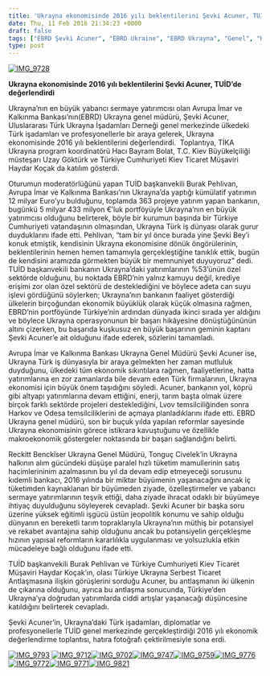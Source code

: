 ```yaml
---
title: 'Ukrayna ekonomisinde 2016 yılı beklentilerini Şevki Acuner, TUİD’de değerlendirdi'
date: Thu, 11 Feb 2016 21:34:23 +0000
draft: false
tags: ["EBRD Şevki Acuner", "EBRD Ukraine", "EBRD Ukrayna", "Genel", "Hacı Bayram Bolat", "Haydar Koçak", "Şevki Acuner", "Tonguç Civelek", "TUİD (Türk Ukrayna İşadamları Derneği)", "Ukrayna ekonomi", "Ukrayna ekonomi 2016", "Viaçeslav Dinkov"]
type: post
---
```


[![IMG_9728](https://burakpehlivan.org/wp-content/uploads/2016/02/IMG_97281.jpg)](https://burakpehlivan.org/wp-content/uploads/2016/02/IMG_97281.jpg)

**Ukrayna ekonomisinde 2016 yılı beklentilerini Şevki Acuner, TUİD’de değerlendirdi**

Ukrayna’nın en büyük yabancı sermaye yatırımcısı olan Avrupa İmar ve Kalkınma Bankası’nın(EBRD) Ukrayna genel müdürü, Şevki Acuner, Uluslararası Türk Ukrayna İşadamları Derneği genel merkezinde ülkedeki Türk işadamları ve profesyonellerle bir araya gelerek, Ukrayna ekonomisinde 2016 yılı beklentilerini değerlendirdi.  Toplantıya, TİKA Ukrayna program koordinatörü Hacı Bayram Bolat, T.C. Kiev Büyükelçiliği müsteşarı Uzay Göktürk ve Türkiye Cumhuriyeti Kiev Ticaret Müşaviri Haydar Koçak da katılım gösterdi.

Oturumun moderatörlüğünü yapan TUİD başkanvekili Burak Pehlivan, Avrupa İmar ve Kalkınma Bankası’nın Ukrayna’da yaptığı kümülatif yatırımın 12 milyar Euro’yu bulduğunu, toplamda 363 projeye yatırım yapan bankanın, bugünkü 5 milyar 433 milyon €’luk portföyüyle Ukrayna’nın en büyük yatırımcısı olduğunu belirterek, böyle bir kurumun başında bir Türkiye Cumhuriyeti vatandaşının olmasından, Ukrayna Türk iş dünyası olarak gurur duyduklarını ifade etti. Pehlivan, “tam bir yıl önce burada yine Şevki Bey’i konuk etmiştik, kendisinin Ukrayna ekonomisine dönük öngörülerinin, beklentilerinin hemen hemen tamamıyla gerçekleştiğine tanıklık ettik, bugün de kendisini aramızda görmekten büyük bir memnuniyet duyuyoruz” dedi. TUİD başkanvekili bankanın Ukrayna’daki yatırımlarının %53’ünün özel sektörde olduğunu, bu noktada EBRD’nin yalnız kamuyu değil, krediye erişimi zor olan özel sektörü de desteklediğini ve böylece adeta can suyu işlevi gördüğünü söylerken; Ukrayna’nın bankanın faaliyet gösterdiği ülkelerin birçoğundan ekonomik büyüklük olarak küçük olmasına rağmen, EBRD’nin portföyünde Türkiye’nin ardından dünyada ikinci sırada yer aldığını ve böylece Ukrayna operasyonunun bir başarı hikâyesine dönüştüğününün altını çizerken, bu başarıda kuşkusuz en büyük başarının geminin kaptanı Şevki Acuner’e ait olduğunu ifade ederek, sözlerini tamamladı.

Avrupa İmar ve Kalkınma Bankası Ukrayna Genel Müdürü Şevki Acuner ise, Ukrayna Türk iş dünyasıyla bir araya gelmekten her zaman mutluluk duyduğunu, ülkedeki tüm ekonomik sıkıntılara rağmen, faaliyetlerine, hatta yatırımlarına en zor zamanlarda bile devam eden Türk firmalarının, Ukrayna ekonomisi için büyük önem taşıdığını söyledi. Acuner, bankanın yol, köprü gibi altyapı yatırımlarına devam ettiğini, enerji, tarım başta olmak üzere birçok farklı sektörde projeleri desteklediğini, Lvov temsilciliğinden sonra Harkov ve Odesa temsilciliklerini de açmaya planladıklarını ifade etti. EBRD  Ukrayna genel müdürü, son bir buçuk yılda yapılan reformlar sayesinde Ukrayna ekonomisinin görece istikrara kavuştuğunu ve özellikle makroekonomik göstergeler noktasında bir başarı sağlandığını belirti.

Reckitt Benckiser Ukrayna Genel Müdürü, Tonguç Civelek’in Ukrayna halkının alım gücündeki düşüşe paralel hızlı tüketim mamullerinin satış hacimlerininim azalmasının bu yıl da devam edip etmeyeceği sorusunu kıdemli bankacı, 2016 yılında bir miktar büyümenin yaşanacağını ancak iç tüketimden kaynaklanan bir büyümeden ziyade, özelleştirmeler ve yabancı sermaye yatırımlarının teşvik ettiği, daha ziyade ihracat odaklı bir büyümeye ihtiyaç duyulduğunu söyleyerek cevapladı. Şevki Acuner bir başka soru üzerine yüksek eğitimli işgücü üstün jeopolitik konumu ve sahip olduğu dünyanın en bereketli tarım topraklarıyla Ukrayna’nın müthiş bir potansiyel ve rekabet avantajına sahip olduğunu ancak bu potansiyelin gerçekleşme hızının yapısal reformların kararlılıkla uygulanması ve yolsuzlukla etkin mücadeleye bağlı olduğunu ifade etti.

TUİD başkanvekili Burak Pehlivan ve Türkiye Cumhuriyeti Kiev Ticaret Müşaviri Haydar Koçak’ın, olası Türkiye Ukrayna Serbest Ticaret Antlaşmasına ilişkin görüşlerini sorduğu Acuner, bu antlaşmanın iki ülkenin de çıkarına olduğunu, ayrıca bu antlaşma sonucunda, Türkiye’den Ukrayna’ya doğrudan yatırımlarda ciddi artışlar yaşanacağı düşüncesine katıldığını belirterek cevapladı.

Şevki Acuner’in, Ukrayna’daki Türk işadamları, diplomatlar ve profesyonellerle TUİD genel merkezinde gerçekleştirdiği 2016 yılı ekonomik değerlendirme toplantısı, hatıra fotoğrafı çektirilmesiyle sona erdi.



[![IMG_9793](https://burakpehlivan.org/wp-content/uploads/2016/02/IMG_9793.jpg)](https://burakpehlivan.org/wp-content/uploads/2016/02/IMG_9793.jpg)
[![IMG_9712](https://burakpehlivan.org/wp-content/uploads/2016/02/IMG_9712.jpg)![IMG_9702](https://burakpehlivan.org/wp-content/uploads/2016/02/IMG_9702.jpg)![IMG_9747](https://burakpehlivan.org/wp-content/uploads/2016/02/IMG_9747.jpg)![IMG_9759](https://burakpehlivan.org/wp-content/uploads/2016/02/IMG_9759.jpg)![IMG_9776](https://burakpehlivan.org/wp-content/uploads/2016/02/IMG_9776.jpg)](https://burakpehlivan.org/wp-content/uploads/2016/02/IMG_9776.jpg)
[![IMG_9772](https://burakpehlivan.org/wp-content/uploads/2016/02/IMG_9772.jpg)](https://burakpehlivan.org/wp-content/uploads/2016/02/IMG_9772.jpg)[![IMG_9771](https://burakpehlivan.org/wp-content/uploads/2016/02/IMG_9771.jpg)![IMG_9821](https://burakpehlivan.org/wp-content/uploads/2016/02/IMG_9821.jpg)](https://burakpehlivan.org/wp-content/uploads/2016/02/IMG_9771.jpg)